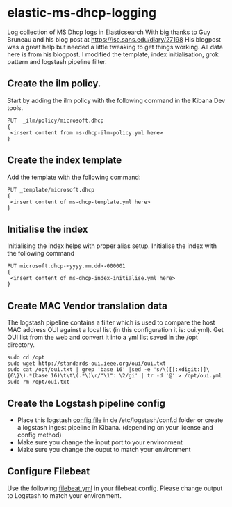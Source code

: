 # elastic-ms-dhcp-logging
Log collection of MS Dhcp logs in Elasticsearch
With big thanks to Guy Bruneau and his blog post at https://isc.sans.edu/diary/27198
His blogpost was a great help but needed a little tweaking to get things working. All data here is from his blogpost. I modified the template, index initialisation, grok pattern and logstash pipeline filter.

## Create the ilm policy.

Start by adding the ilm policy with the following command in the Kibana Dev tools.

```
PUT  _ilm/policy/microsoft.dhcp
{
 <insert content from ms-dhcp-ilm-policy.yml here>
}
```

## Create the index template

Add the template with the following command:
```
PUT _template/microsoft.dhcp
{
 <insert content of ms-dhcp-template.yml here>
}
```

## Initialise the index

Initialising the index helps with proper alias setup.
Initialise the index with the following command
```
PUT microsoft.dhcp-<yyyy.mm.dd>-000001
{
 <insert content of ms-dhcp-index-initialise.yml here>
}
```

## Create MAC Vendor translation data

The logstash pipeline contains a filter which is used to compare the host MAC address OUI against a local list (in this configuration it is: oui.yml). Get OUI list from the web and convert it into a yml list saved in the /opt directory.

```
sudo cd /opt
sudo wget http://standards-oui.ieee.org/oui/oui.txt
sudo cat /opt/oui.txt | grep 'base 16' |sed -e 's/\([[:xdigit:]]\{6\}\).*(base 16)\t\t\(.*\)\r/"\1": \2/gi' | tr -d '@' > /opt/oui.yml
sudo rm /opt/oui.txt
```

## Create the Logstash pipeline config

* Place this logstash [config file](logstash-ms-dhcp-pipeline.yml)  in de /etc/logstash/conf.d folder or create a logstash ingest pipeline in Kibana. (depending on your license and config method)
* Make sure you change the input port to your environment
* Make sure you change the ouput to match your environment

## Configure Filebeat

Use the following [filebeat.yml](filebeat.yml) in your filebeat config. Please change output to Logstash to match your environment.
